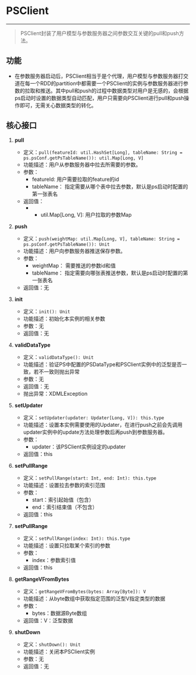 # PSClient

---


> PSClient封装了用户模型与参数服务器之间参数交互关键的pull和push方法。

## 功能

* 在参数服务器启动后，PSClient相当于是个代理，用户模型与参数服务器打交道在每一个RDD的partition中都需要一个PSClient的实例与参数服务器进行参数的拉取和推送。其中pull和push的过程中数据类型对用户是无感的，会根据ps启动时设置的数据类型自动匹配，用户只需要向PSClient进行pull和push操作即可，无需关心数据类型的转化。


## 核心接口

1. **pull**
	- 定义：```pull(featureId: util.HashSet[Long], tableName: String = ps.psConf.getPsTableName()): util.Map[Long, V] ```
	- 功能描述：用户从参数服务器中拉去所需要的参数。
	- 参数：
		- featureId: 用户需要拉取的feature的id
		- tableName： 指定需要从哪个表中拉去参数，默认是ps启动时配置的第一张表名
	- 返回值：
		- - util.Map[Long, V]: 用户拉取的参数Map

2. **push**
	- 定义：```push(weightMap: util.Map[Long, V], tableName: String = ps.psConf.getPsTableName()): Unit ```
	- 功能描述：用户向参数服务器推送保存参数。
	- 参数：
		- weightMap： 需要推送的参数id和值
		- tableName： 指定需要向哪张表推送参数，默认是ps启动时配置的第一张表名
	- 返回值：无

3. **init**
	- 定义：```init(): Unit ```
	- 功能描述：初始化本实例的相关参数
	- 参数：无
	- 返回值：无

4. **validDataType**
	- 定义：```validDataType(): Unit ```
	- 功能描述：验证PS中配置的PSDataType和PSClient实例中的泛型是否一致，若不一致则抛出异常
	- 参数：无
	- 返回值：无
	- 抛出异常：XDMLException

5. **setUpdater**
	- 定义：```setUpdater(updater: Updater[Long, V]): this.type ```
	- 功能描述：设置本实例需要使用的Updater，在进行push之前会先调用updater实例中的update方法处理参数后再push到参数服务器。
	- 参数：
		- updater：该PSClient实例设定的updater
	- 返回值：this

6. **setPullRange**
	- 定义：```setPullRange(start: Int, end: Int): this.type ```
	- 功能描述：设置拉去参数的索引范围
	- 参数：
		- start：索引起始值（包含）
		- end：索引结束值（不包含）
	- 返回值：this

7. **setPullRange**
	- 定义：```setPullRange(index: Int): this.type ```
	- 功能描述：设置只拉取某个索引的参数
	- 参数：
		- index：参数索引值
	- 返回值：this

8. **getRangeVFromBytes**
	- 定义：```getRangeVFromBytes(bytes: Array[Byte]): V ```
	- 功能描述：从byte数组中获取指定范围的泛型V指定类型的数据
	- 参数：
		- bytes：数据源Byte数组
	- 返回值：V：泛型数据

9. **shutDown**
	- 定义：```shutDown(): Unit ```
	- 功能描述：关闭本PSClient实例
	- 参数：无
	- 返回值：无

